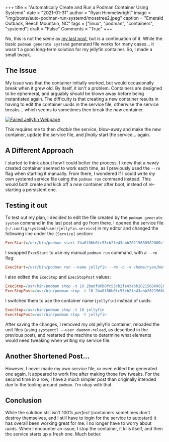 +++
title   = "Automatically Create and Run a Podman Container Using Systemd"
date    = "2021-01-31"
author  = "Ryan Himmelwright"
image   = "img/posts/auto-podman-run-systemd/mosstree2.jpeg"
caption = "Emerald Outback, Beech Mountain, NC"
tags    = ["linux", "podman", "containers", "systemd"]
draft   = "False"
Comments = "True"
+++

No, this is not the *same* as [my last
post](/post/create-podman-systemd-services/), but is a continuation of it.
While the basic `podman generate systemd` generated file works for many
cases... it wasn't a good long-term solution for my jellyfin container. So, I
made a small tweak.

<!--more-->

## The Issue

My issue was that the container initially worked, but would occasionally
break when it grew old. By itself, it isn't a problem. Containers are
designed to be ephemeral, and arguably *should* be blown away before being
instantiated again. The difficulty is that creating a new container
results in having to edit the container uuids in the service file, otherwise
the service breaks... which seems to sometimes then break the *new* container.

<a href="../../img/posts/auto-podman-run-systemd/jellyfin-failed-webpage.png"><img alt="Failed Jellyfin Webpage" src="../../img/posts/auto-podman-run-systemd/jellyfin-failed-webpage.png" style="max-width: 100%;"/></a>

This requires me to then *disable* the service, blow-away and make the new
container, update the service file, and *finally* start the service... again.

##  A Different Approach

I started to think about how I could better the process. I knew that a
*newly* created container seemed to work each time, as I previously used the
`--rm` flag when starting it manually. From there, I wondered if I could
write *my own* systemd service file using the `podman run` command instead.
This would both create and kick off a *new* container after boot, instead of
re-starting a persistent one.

## Testing it out

To test out my plan, I decided to edit the file created by the `podman
generate system` command in the last post and go from there. I opened
the service file (`~/.config/systemd/user/jellyfin.service`) in my editor and
changed the following line under the `[Service]` section:

```ini
ExecStart=/usr/bin/podman start 2ba0f86b0fc53cb2fe43abb20215680982800c1bf53421e1a3a90855fa79f030
```

I swapped `ExecStart` to use my manual `podman run` command, with a `--rm` flag:

```ini
ExecStart=/usr/bin/podman run --name jellyfin --rm -d -v /home/ryan/Network/jellyfin/config:/config -v /home/ryan/Network/jellyfin/cache:/cache -v /home/ryan/Music:/media/music:ro -v /home/ryan/Videos:/media/videos:ro --net=host --privileged jellyfin/jellyfin:latest
```

I also edited the `ExecStop` and `ExecStopPost` values:


```ini
ExecStop=/usr/bin/podman stop -t 10 2ba0f86b0fc53cb2fe43abb20215680982800c1bf53421e1a3a90855fa79f030
ExecStopPost=/usr/bin/podman stop -t 10 2ba0f86b0fc53cb2fe43abb20215680982800c1bf53421e1a3a90855fa79f030
```

I switched them to use the container name (`jellyfin`) instead of uuids:

```ini
ExecStop=/usr/bin/podman stop -t 10 jellyfin
ExecStopPost=/usr/bin/podman stop -t jellyfin
```

After saving the changes, I removed my old jellyfin container, reloaded the
unit files (using `systemctl --user daemon-reload`, as described in the
previous post), and restarted the machine to determine what elements would
need tweaking when writing *my* service file.

## Another Shortened Post...

However, I never made my own service file, or even edited the generated one
again. It appeared to work fine after making those few tweaks. For the
second time in a row, I have a much simpler post than originally intended
due to the tooling around `podman`. I'm okay with that.

## Conclusion

While the solution still isn't 100% *perfect* (containers sometimes don't
destroy themselves, and I still have to login for the service to autostart)
it has overall been working great for me. I no longer have to worry about
uuids. When I encounter an issue, I stop the container, it kills
itself, and then the service starts up a fresh one. Much better.